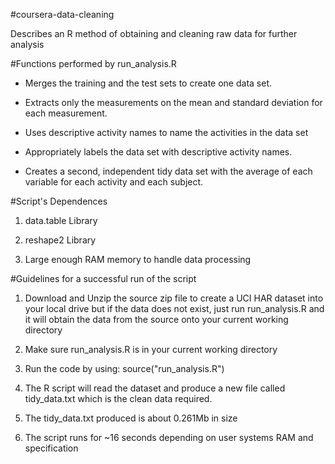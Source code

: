 #coursera-data-cleaning


Describes an R method of obtaining and cleaning raw data for further analysis

#Functions performed by run_analysis.R

* Merges the training and the test sets to create one data set.

* Extracts only the measurements on the mean and standard deviation for each measurement.

* Uses descriptive activity names to name the activities in the data set

* Appropriately labels the data set with descriptive activity names.

* Creates a second, independent tidy data set with the average of each variable for each activity and each subject.

#Script's Dependences

1. data.table Library

2. reshape2 Library

3. Large enough RAM memory to handle data processing

#Guidelines for a successful run of the script

1. Download and Unzip the source zip file to create a UCI HAR dataset into your local drive but if the data does not exist, just run run_analysis.R and it will obtain the data from the source onto your current working directory

2. Make sure run_analysis.R is in your current working directory

3. Run the code by using: source("run_analysis.R")

4. The R script will read the dataset and produce a new file called tidy_data.txt which is the clean data required.

5. The tidy_data.txt produced is about 0.261Mb in size

6. The script runs for ~16 seconds depending on user systems RAM and specification


